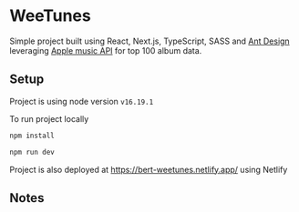 # WeeTunes

Simple project built using React, Next.js, TypeScript, SASS and [Ant Design](https://ant.design/) leveraging [Apple music API](https://itunes.apple.com/us/rss/topalbums/limit=100/json) for top 100 album data.

## Setup

Project is using node version `v16.19.1`

To run project locally

```bash
npm install
```

```bash
npm run dev
```

Project is also deployed at https://bert-weetunes.netlify.app/ using Netlify

## Notes
